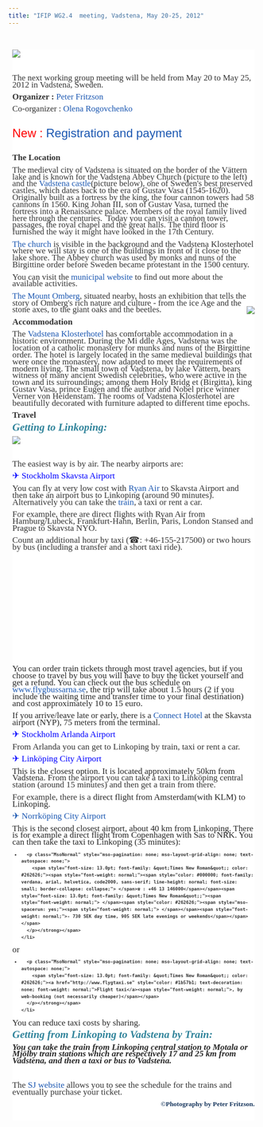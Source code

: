 ```yaml
---
title: "IFIP WG2.4  meeting, Vadstena, May 20-25, 2012"
---
```

 

<div style="color: #333333; font-family: Tahoma, Helvetica, Arial, sans-serif; font-size: 76%; background-image: initial; background-attachment: initial; background-origin: initial; background-clip: initial; background-color: #ffffff; line-height: 1.3em; margin: 8px;">
  <p>
    <span style="font-family: 'Times New Roman'; font-size: 17px;"><img src="images/stories/vadstena2.jpg" border="0" align="left" style="border: 0px initial initial;" /></span>
  </p>
  
  <p>
    <span style="font-family: 'Times New Roman'; font-size: large;"><span style="font-size: 17px;"><span style="font-family: Tahoma, Helvetica, Arial, sans-serif; font-size: small;"><span style="font-size: 12px;"><br /></span></span></span></span>
  </p>
  
  <p class="MsoNormal">
    <span style="font-family: 'Courier New'; color: #000000; font-size: small;"><span style="font-size: 13px; line-height: normal;"><br /></span></span>
  </p>
  
  <p class="MsoNormal">
    <span style="font-family: 'Times New Roman'; font-size: 17px; ">The next working group meeting will be held from May 20 to May 25, 2012 in Vadstena, Sweden.</span>
  </p>
  
  <p class="MsoNormal">
    <span style="font-family: 'Times New Roman'; font-size: 17px; "><strong>Organizer :</strong> <a href="http://www.ida.liu.se/~petfr/" style="color: #1b57b1; text-decoration: none; font-weight: normal;">Peter Fritzson</a></span>
  </p>
  
  <p class="MsoNormal">
    <span style="font-family: 'Times New Roman'; font-size: 17px; ">Co-organizer : <a href="http://www.ida.liu.se/department/contact/search.en.shtml?NAME=Olena" style="color: #1b57b1; text-decoration: none; font-weight: normal;">Olena Rogovchenko</a></span>
  </p>
  
  <p class="MsoNormal">
     
  </p>
  
  <p class="MsoNormal">
    <span style="font-size: 18.0pt; color: red;">New : <a href="index.php/workshop/other-meetings/othermeetings/registration" style="color: #1b57b1; text-decoration: none; font-weight: normal;">Registration and payment</a></span>
  </p>
  
  <p class="MsoNormal">
    <span style="font-size: 18.0pt; color: red;"><br /></span>
  </p>
  
  <p>
    <span style="font-family: 'Times New Roman'; font-size: 17px;"><strong>The Location</strong></span>
  </p>
  
  <p class="MsoNormal">
    <span style="font-family: 'Times New Roman'; font-size: large;"><span style="font-size: 17px;"><strong><span style="font-weight: normal; ">The medieval city of Vadstena is situated on the border of the </span></strong></span></span><span style="font-family: 'Times New Roman'; font-size: 17px;">Vättern</span><span style="font-family: 'Times New Roman'; font-size: 17px;"><strong><span style="font-weight: normal; "> lake and is known for the </span></strong></span><span style="font-family: 'Times New Roman'; font-size: 17px;">Vadstena Abbey Church (picture to the left) and </span><span style="font-family: 'Times New Roman'; font-size: 17px;"><strong><span style="font-weight: normal; ">the <a href="http://ostergotland.se/Municipality.aspx?m=45636&a=35296" style="color: #1b57b1; text-decoration: none; font-weight: normal;">Vadstena castle</a>(picture below), one of Sweden's best preserved castles, which dates back to the era of Gustav Vasa (</span></strong></span><span style="font-family: 'Times New Roman'; font-size: 17px;">1545-1620).  Originally built as a fortress by the king, the four cannon towers had 58 cannons in 1560. King Johan III, son of Gustav Vasa, turned the fortress into a Renaissance palace. Members of the royal family lived here through the centuries.  Today you can visit a cannon tower, passages, the royal chapel and the great halls. The third floor is furnished the way it might have looked in the 17th Century.</span>
  </p>
  
  <p class="MsoNormal">
    <span style="font-family: 'Times New Roman'; font-size: 17px;"><span style="font-family: Tahoma, Helvetica, Arial, sans-serif; font-size: 12px;"> </span></span>
  </p>
  
  <p class="MsoNormal">
    <span style="font-size: 13pt; font-family: 'Times New Roman';"><a href="ttp://en.wikipedia.org/wiki/Vadstena_Abbey" style="color: #1b57b1; text-decoration: none; font-weight: normal;">The church</a> is visible in the background and the Vadstena Klosterhotel where we will stay is one of the buildings in front of it close to the lake shore. </span><span style="font-family: 'Times New Roman'; font-size: 17px;">The Abbey church was used by monks and nuns of the Birgittine order before Sweden became protestant in the 1500 century.</span>
  </p>
  
  <p class="MsoNormal">
    <span style="font-family: 'Times New Roman'; font-size: 17px;"><strong><span style="font-weight: normal; ">You can visit the <a href="http://ostergotland.se/Municipality.aspx?m=45636" style="color: #1b57b1; text-decoration: none; font-weight: normal;">municipal website</a> to find out more about the available activities.</span></strong></span>
  </p>
  
  <p class="MsoNormal">
    <span style="font-family: 'Times New Roman'; font-size: 17px;"><strong><span style="font-weight: normal; "><a href="http://www.lansstyrelsen.se/ostergotland/sv/djur-och-natur/friluftsliv/naturum-omberg/other-languages-naturum/Pages/ombergs_naturum_eng.aspx" style="color: #1b57b1; text-decoration: none; font-weight: normal;">The Mount Omberg</a>, situated nearby, hosts an exhibition that tells the story of Omberg's rich nature and culture - from the ice Age and the stone axes, to the giant oaks and the beetles.<img src="images/stories/vadstena3.jpg" border="0" align="right" style="border: 0px initial initial;" /></span></strong></span>
  </p>
  
  <p class="MsoNormal">
    <span style="mso-bidi-font-weight: normal;"><span style="font-size: 13.0pt; font-family: &quot;Times New Roman&quot;;"><strong>Accommodation</strong></span></span>
  </p>
  
  <p class="MsoNormal">
    <span style="font-size: 13.0pt; font-family: &quot;Times New Roman&quot;;"> </span>
  </p>
  
  <p class="MsoNormal">
    <span style="font-size: 13.0pt; font-family: &quot;Times New Roman&quot;;">The <a href="http://www.klosterhotel.se/Default.aspx?module=4&content=130&lang=EN&fwsite=2" style="color: #1b57b1; text-decoration: none; font-weight: normal;">Vadstena Klosterhotel </a>has comfortable accommodation in a historic environment. During the Mi ddle Ages, Vadstena was the location of a catholic monastery for munks and nuns of the Birgittine order. The hotel is largely located in the same medieval buildings that were once the monastery, now adapted to meet the requirements of modern living. The small town of Vadstena, by lake Vättern, bears witness of many ancient Swedish celebrities, who were active in the town and its surroundings; among them Holy Bridg et (Birgitta), king Gustav Vasa, prince Eugen and the author and Nobel price winner Verner von Heidenstam. The rooms of Vadstena Klosterhotel are beautifully decorated with furniture adapted to different time epochs.</span>
  </p>
  
  <p class="MsoNormal">
    <span style="font-size: 13.0pt; font-family: &quot;Times New Roman&quot;;"><strong>Travel</strong></span>
  </p>
  
  <p class="MsoNormal">
    <strong><span style="mso-bidi-font-weight: normal;"><span style="font-size: 13.0pt; font-family: &quot;Times New Roman&quot;;"><span style="font-weight: normal;"> </span></span></span></strong>
  </p>
  
  <p>
    <strong> </strong>
  </p>
  
  <p class="MsoNormal">
    <strong><span style="font-weight: normal;"><strong> </strong></span></strong>
  </p>
  
  <p>
    <strong><strong> </strong></strong>
  </p>
  
  <p class="MsoNormal">
    <strong><strong><strong style="mso-bidi-font-weight: normal;"><em><span style="font-size: 16.0pt; font-family: &quot;Times New Roman&quot;; color: #31849b; mso-themecolor: accent5; mso-themeshade: 191;">Getting to Linkoping:</span></em></strong><strong style="mso-bidi-font-weight: normal;"><span style="font-size: 16.0pt; font-family: Calibri; color: #31849b; mso-themecolor: accent5; mso-themeshade: 191;"> </span></strong></strong></strong>
  </p>
  
  <p>
    <strong><strong><img src="images/stories/vadstena4.jpg" border="0" align="left" style="border: 0px initial initial;" /></strong></strong>
  </p>
  
  <p>
    <strong><br /></strong>
  </p>
  
  <p>
    <strong> </strong>
  </p>
  
  <p>
    <strong><br /></strong>
  </p>
  
  <p>
    <strong> </strong>
  </p>
  
  <p class="MsoNormal">
    <strong><span style="mso-bidi-font-weight: normal;"><span style="font-size: 13.0pt; font-family: &quot;Times New Roman&quot;;"><span style="font-weight: normal;"> </span></span></span></strong>
  </p>
  
  <p>
    <strong> </strong>
  </p>
  
  <p class="MsoNormal">
    <strong><span style="font-size: 13.0pt; font-family: &quot;Times New Roman&quot;;"><span style="font-weight: normal;">The easiest way is by air. The nearby airports are:</span></span></strong>
  </p>
  
  <p>
    <strong> </strong>
  </p>
  
  <p class="MsoNormal">
    <strong><span style="font-size: 13.0pt; font-family: &quot;Times New Roman&quot;;"><span style="font-weight: normal;"> </span></span></strong>
  </p>
  
  <p>
    <strong> </strong>
  </p>
  
  <p class="MsoNormal" style="mso-pagination: none; tab-stops: 11.0pt 36.0pt; mso-layout-grid-align: none; text-autospace: none;">
    <strong><span style="font-size: 13.0pt; font-family: &quot;Times New Roman&quot;; color: blue;"><a href="http://www.skavsta.se/en/" style="color: #1b57b1; text-decoration: none; font-weight: normal;"><span style="color: blue;">✈ Stockholm Skavsta Airport</span></a><span style="font-weight: normal;"> </span></span></strong>
  </p>
  
  <p>
    <strong> </strong>
  </p>
  
  <p class="MsoNormal">
    <strong><span style="font-size: 13.0pt; font-family: &quot;Times New Roman&quot;;"><span style="font-weight: normal;">You can fly at very low cost with </span><a href="http://www.ryanair.com/en" style="color: #1b57b1; text-decoration: none; font-weight: normal;">Ryan Air</a><span style="font-weight: normal;"> to Skavsta Airport and then take an airport bus to Linkoping (around 90 minutes). Alternatively you can take the </span><a href="http://www.sj.se/start/startpage/index.form?l=en" style="color: #1b57b1; text-decoration: none; font-weight: normal;">train</a><span style="font-weight: normal;">, a taxi or rent a car.</span></span></strong>
  </p>
  
  <p>
    <strong> </strong>
  </p>
  
  <p class="MsoNormal" style="mso-pagination: none; mso-layout-grid-align: none; text-autospace: none;">
    <strong><span style="font-size: 13.0pt; font-family: &quot;Times New Roman&quot;;"><span style="font-weight: normal;">For example, there are direct flights with Ryan Air from Hamburg/Lubeck, Frankfurt-Hahn, Berlin, Paris, London Stansed and Prague to Skavsta NYO.</span></span></strong>
  </p>
  
  <p class="MsoNormal" style="mso-pagination: none; mso-layout-grid-align: none; text-autospace: none;">
    <strong><span style="font-size: 13.0pt; font-family: &quot;Times New Roman&quot;;"><span style="font-weight: normal;">Count an additional hour by taxi (☎: +46-155-217500) or two hours by bus (including a transfer and a short taxi ride).</span></span></strong>
  </p>
  
  <p>
     
  </p>
  
  <p>
     
  </p>
  
  <p>
     
  </p>
  
  <p>
     
  </p>
  
  <p>
     
  </p>
  
  <p>
     
  </p>
  
  <p>
     
  </p>
  
  <p>
     
  </p>
  
  <p>
     
  </p>
  
  <p>
    <strong><strong><strong><strong><strong><strong><strong><span style="font-size: 13.0pt; font-family: &quot;Times New Roman&quot;; color: #262626;"><span style="font-weight: normal;">You can order train tickets through most travel agencies, but if you choose to travel by bus you will have to buy the ticket yourself and get a refund. You can check out the bus schedule on </span></span><span style="font-size: 13.0pt; font-family: &quot;Times New Roman&quot;; color: #b76e2a;"><a href="http://www.flygbussarna.se" style="color: #1b57b1; text-decoration: none; font-weight: normal;">www.flygbussarna.se</a></span><span style="font-size: 13.0pt; font-family: &quot;Times New Roman&quot;; color: #262626;"><span style="font-weight: normal;">, the trip will take about 1.5 hours (2 if you include the waiting time and transfer time to your final destination) and cost approximately 10 to 15 euro.</span></span></strong></strong></strong></strong></strong></strong></strong>
  </p>
  
  <p>
    <span style="color: #262626; font-family: 'Times New Roman'; font-size: 17px;"><span style="font-weight: normal;">If you arrive/leave late or early, there is a </span><a href="http://www.booking.com/hotel/se/connect-skavsta.sv.html" style="color: #1b57b1; text-decoration: none; font-weight: normal;">Connect Hotel</a><span style="font-weight: normal;"> at the Skavsta airport (NYP), 75 meters from the terminal.</span></span>
  </p>
  
  <p class="MsoNormal">
    <span style="font-size: 13.0pt; font-family: &quot;Times New Roman&quot;;"><span style="font-weight: normal;"> </span></span>
  </p>
  
  <p class="MsoNormal" style="mso-pagination: none; tab-stops: 11.0pt 36.0pt; mso-layout-grid-align: none; text-autospace: none;">
    <span style="font-size: 13.0pt; font-family: &quot;Times New Roman&quot;; color: blue;"><a href="http://www.arlanda.se/en/" style="color: #1b57b1; text-decoration: none; font-weight: normal;"><span style="color: blue;">✈ Stockholm Arlanda Airport</span></a></span>
  </p>
  
  <p class="MsoNormal">
    <span style="font-size: 13.0pt; font-family: &quot;Times New Roman&quot;;"><span style="font-weight: normal;">From Arlanda you can get to Linkoping by train, taxi or rent a car.</span></span>
  </p>
  
  <p class="MsoNormal">
    <span style="font-size: 13.0pt; font-family: &quot;Times New Roman&quot;;"><span style="font-weight: normal;"> </span></span>
  </p>
  
  <p class="MsoNormal">
    <span style="font-size: 13.0pt; font-family: &quot;Times New Roman&quot;; color: blue;"><a href="http://www.linkopingsflygplats.se/en" style="color: #1b57b1; text-decoration: none; font-weight: normal;"><span style="color: blue;">✈ Linköping City Airport</span></a></span><span style="font-size: 13.0pt; font-family: &quot;Times New Roman&quot;; color: #262626;"><span style="font-weight: normal;"> </span></span>
  </p>
  
  <p class="MsoNormal">
    <span style="font-size: 13.0pt; font-family: &quot;Times New Roman&quot;; color: #262626;"><span style="font-weight: normal;">This is the closest option. It is located approximately 50km from Vadstena. </span></span><span style="font-size: 13.0pt; font-family: &quot;Times New Roman&quot;;"><span style="font-weight: normal;">From the airport you can take a taxi to Linköping central station (around 15 minutes) and then get a train from there.</span></span>
  </p>
  
  <p class="MsoNormal">
    <span style="font-size: 13.0pt; font-family: &quot;Times New Roman&quot;;"><span style="font-weight: normal;"> </span></span>
  </p>
  
  <p class="MsoNormal">
    <span style="font-size: 13.0pt; font-family: &quot;Times New Roman&quot;;"><span style="font-weight: normal;">For example, there is a </span><span style="color: #262626;"><span style="font-weight: normal;">direct flight from Amsterdam(with KLM) to Linkoping.</span></span></span>
  </p>
  
  <p class="MsoNormal">
    <span style="font-size: 13.0pt; font-family: &quot;Times New Roman&quot;;"><span style="font-weight: normal;"> </span></span>
  </p>
  
  <p class="MsoNormal" style="mso-pagination: none; mso-layout-grid-align: none; text-autospace: none;">
    <span style="font-size: 13.0pt; font-family: &quot;Times New Roman&quot;; color: #262626;"><a href="http://www.norrkopingairport.com/en" style="color: #1b57b1; text-decoration: none; font-weight: normal;">✈ Norrköping City Airport</a></span>
  </p>
  
  <p class="MsoNormal" style="mso-pagination: none; mso-layout-grid-align: none; text-autospace: none;">
    <span style="font-size: 13.0pt; font-family: &quot;Times New Roman&quot;; color: #262626;"><span style="font-weight: normal;">This is the second closest airport, about 40 km from Linkoping. </span><span style="mso-spacerun: yes;"><span style="font-weight: normal;"> </span></span><span style="font-weight: normal;">There is for example a direct flight from Copenhagen with Sas to NRK. You can then take the taxi to Linkoping (35 minutes):</span></span>
  </p>
  
  <ul>
    <li>
      <span style="font-weight: normal;"><strong> 
      
      <p class="MsoNormal" style="mso-pagination: none; mso-layout-grid-align: none; text-autospace: none;">
        <span style="font-size: 13.0pt; font-family: &quot;Times New Roman&quot;; color: #262626;"><span style="font-weight: normal;"><span style="color: #000000; font-family: verdana, arial, helvetica, code2000, sans-serif; line-height: normal; font-size: small; border-collapse: collapse;"> </span>☎ : +46 13 146000</span></span><span style="font-size: 13.0pt; font-family: &quot;Times New Roman&quot;;"><span style="font-weight: normal;"> </span><span style="color: #262626;"><span style="mso-spacerun: yes;"><span style="font-weight: normal;"> </span></span><span style="font-weight: normal;">- 730 SEK day time, 905 SEK late evenings or weekends</span></span></span>
      </p></strong></span>
    </li>
  </ul>
  
  <p>
    <span style="font-weight: normal;"><strong> </strong></span>
  </p>
  
  <p class="MsoNormal" style="mso-pagination: none; mso-layout-grid-align: none; text-autospace: none;">
    <strong><span style="font-size: 13.0pt; font-family: &quot;Times New Roman&quot;; color: #262626;"><span style="font-weight: normal;">or</span></span></strong>
  </p>
  
  <p>
    <strong> </strong>
  </p>
  
  <ul>
    <li>
      <span style="font-weight: normal;"><strong> 
      
      <p class="MsoNormal" style="mso-pagination: none; mso-layout-grid-align: none; text-autospace: none;">
        <span style="font-size: 13.0pt; font-family: &quot;Times New Roman&quot;; color: #262626;"><a href="http://www.flygtaxi.se" style="color: #1b57b1; text-decoration: none; font-weight: normal;">Flight taxi</a><span style="font-weight: normal;">, by web-booking (not necessarily cheaper)</span></span>
      </p></strong></span>
    </li>
  </ul>
  
  <p class="MsoNormal" style="mso-pagination: none; mso-layout-grid-align: none; text-autospace: none;">
    <span style="font-size: 13.0pt; font-family: &quot;Times New Roman&quot;; color: #262626;"><span style="font-weight: normal;"> </span></span>
  </p>
  
  <p class="MsoNormal" style="mso-pagination: none; mso-layout-grid-align: none; text-autospace: none;">
    <span style="font-size: 13.0pt; font-family: &quot;Times New Roman&quot;; color: #262626;"><span style="font-weight: normal;">You can reduce taxi costs by sharing.</span></span>
  </p>
  
  <p class="MsoNormal">
    <span style="font-size: 13.0pt; font-family: &quot;Times New Roman&quot;; color: #262626;"><span style="font-weight: normal;"> </span></span>
  </p>
  
  <p class="MsoNormal">
    <span style="font-family: 'Times New Roman'; color: #262626; font-size: large;"><span style="font-size: 17px; font-weight: normal;"><em> </em></span></span>
  </p>
  
  <p class="MsoNormal">
    <em><span style="font-style: normal; font-weight: normal;"><strong> </strong></span></em>
  </p>
  
  <p>
    <em><strong> </strong></em>
  </p>
  
  <p class="MsoNormal" style="display: inline !important;">
    <em><strong><span style="font-size: 13.0pt; font-family: &quot;Times New Roman&quot;; color: #262626;"><span style="font-weight: normal;"> </span></span></strong></em>
  </p>
  
  <p>
    <em><strong> </strong></em>
  </p>
  
  <p class="MsoNormal">
    <em><strong><strong style="mso-bidi-font-weight: normal;"><em><span style="font-size: 16.0pt; font-family: &quot;Times New Roman&quot;; color: #31849b; mso-themecolor: accent5; mso-themeshade: 191;">Getting from Linkoping to Vadstena by Train:</span></em></strong><strong style="mso-bidi-font-weight: normal;"><span style="font-size: 16.0pt; font-family: Calibri; color: #31849b; mso-themecolor: accent5; mso-themeshade: 191;"> </span></strong></strong></em>
  </p>
  
  <p>
    <em><strong><span style="font-size: 13.0pt; font-family: &quot;Times New Roman&quot;;"><span style="font-weight: normal;"><span style="font-style: normal;"><span style="font-weight: normal;"> </span></span></span></span></strong></em>
  </p>
  
  <p class="MsoNormal">
    <em><strong><span style="font-size: 13.0pt; font-family: &quot;Times New Roman&quot;; color: #262626;">You can take the train from Linkoping central station to Motala or Mjölby train stations which are respectively 17 and 25 km from Vadstena, and then a taxi or bus to Vadstena.</span></strong></em>
  </p>
  
  <p>
    <em><strong> </strong></em>
  </p>
  
  <p>
     
  </p>
  
  <p class="MsoNormal" style="mso-pagination: none; tab-stops: 11.0pt 36.0pt; mso-layout-grid-align: none; text-autospace: none;">
    <span style="font-size: 13.0pt; font-family: &quot;Times New Roman&quot;;"><span style="font-weight: normal;">The </span><a href="http://www.sj.se/start/startpage/index.form?l=en" title="Click here to go to the SJ website" style="color: #1b57b1; text-decoration: none; font-weight: normal;">SJ website</a><span style="font-weight: normal;"> allows you to see the schedule for the trains and eventually purchase your ticket.</span></span>
  </p>
  
  <p class="MsoNormal" style="text-align: right; ">
    <span style="font-size: 13.0pt; font-family: &quot;Times New Roman&quot;;"><span style="font-weight: normal;"> </span></span>
  </p>
  
  <p class="MsoNormal" style="text-align: right;">
    <span style="font-size: 10.0pt; font-family: Verdana; mso-bidi-font-family: &quot;Times New Roman&quot;; color: #17365d; mso-themecolor: text2; mso-themeshade: 191;">©Photography by Peter Fritzson.</span>
  </p>
  
  <div>
    <span style="font-size: 10.0pt; font-family: Verdana; mso-bidi-font-family: &quot;Times New Roman&quot;; color: #17365d; mso-themecolor: text2; mso-themeshade: 191;"><br /></span>
  </div>
</div>